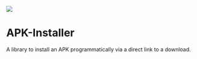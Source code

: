 [![](https://jitpack.io/v/DmitryOvchinikov/APK-Installer.svg)](https://jitpack.io/#DmitryOvchinikov/APK-Installer)

# APK-Installer
A library to install an APK programmatically via a direct link to a download.
